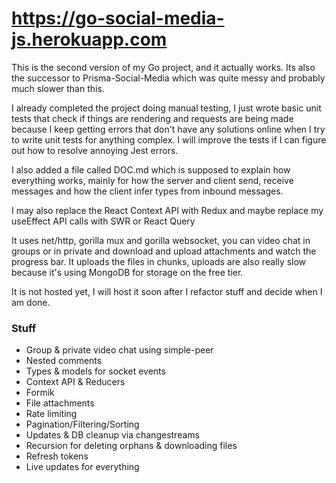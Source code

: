 # https://go-social-media-js.herokuapp.com

This is the second version of my Go project, and it actually works. Its also the successor to Prisma-Social-Media which was quite messy and probably much slower than this.

I already completed the project doing manual testing, I just wrote basic unit tests that check if things are rendering and requests are being made because I keep getting errors that don't have any solutions online when I try to write unit
tests for anything complex. I will improve the tests if I can figure out how to resolve annoying Jest errors.

I also added a file called DOC.md which is supposed to explain how everything works, mainly for how the server and client send, receive messages and how the client infer types from inbound messages.

I may also replace the React Context API with Redux and maybe replace my useEffect API calls with SWR or React Query

It uses net/http, gorilla mux and gorilla websocket, you can video chat in groups or in private and download and upload attachments and watch the progress bar. It uploads the files in chunks, uploads are also really slow because it's using MongoDB for storage on the free tier.

It is not hosted yet, I will host it soon after I refactor stuff and decide when I am done.

### Stuff

- Group & private video chat using simple-peer
- Nested comments
- Types & models for socket events
- Context API & Reducers
- Formik
- File attachments
- Rate limiting
- Pagination/Filtering/Sorting
- Updates & DB cleanup via changestreams
- Recursion for deleting orphans & downloading files
- Refresh tokens
- Live updates for everything
